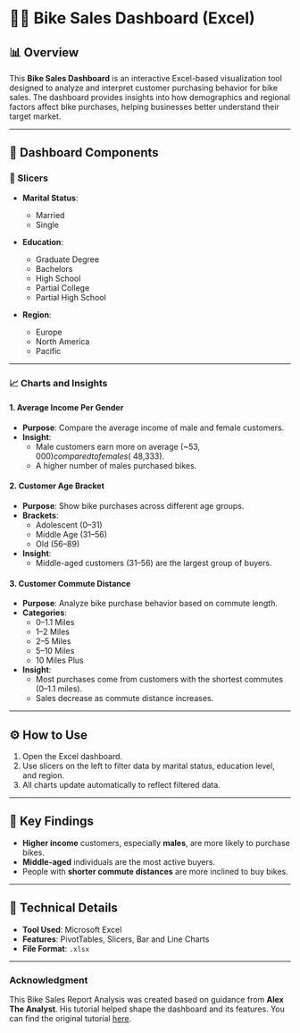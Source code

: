 # 🚴‍♂️ Bike Sales Dashboard (Excel)

## 📊 Overview

This **Bike Sales Dashboard** is an interactive Excel-based visualization tool designed to analyze and interpret customer purchasing behavior for bike sales. The dashboard provides insights into how demographics and regional factors affect bike purchases, helping businesses better understand their target market.

---

## 🧩 Dashboard Components

### 🔘 Slicers

- **Marital Status**: 
  - Married
  - Single

- **Education**:  
  - Graduate Degree  
  - Bachelors  
  - High School  
  - Partial College  
  - Partial High School  

- **Region**:  
  - Europe  
  - North America  
  - Pacific

---

### 📈 Charts and Insights

#### 1. **Average Income Per Gender**
- **Purpose**: Compare the average income of male and female customers.
- **Insight**:  
  - Male customers earn more on average (~$53,000) compared to females (~$48,333).
  - A higher number of males purchased bikes.

#### 2. **Customer Age Bracket**
- **Purpose**: Show bike purchases across different age groups.
- **Brackets**:
  - Adolescent (0–31)
  - Middle Age (31–56)
  - Old (56–89)
- **Insight**:  
  - Middle-aged customers (31–56) are the largest group of buyers.

#### 3. **Customer Commute Distance**
- **Purpose**: Analyze bike purchase behavior based on commute length.
- **Categories**:
  - 0–1.1 Miles
  - 1–2 Miles
  - 2–5 Miles
  - 5–10 Miles
  - 10 Miles Plus
- **Insight**:  
  - Most purchases come from customers with the shortest commutes (0–1.1 miles).
  - Sales decrease as commute distance increases.

---

## ⚙️ How to Use

1. Open the Excel dashboard.
2. Use slicers on the left to filter data by marital status, education level, and region.
3. All charts update automatically to reflect filtered data.

---

## 📌 Key Findings

- **Higher income** customers, especially **males**, are more likely to purchase bikes.
- **Middle-aged** individuals are the most active buyers.
- People with **shorter commute distances** are more inclined to buy bikes.

---

## 📂 Technical Details

- **Tool Used**: Microsoft Excel
- **Features**: PivotTables, Slicers, Bar and Line Charts
- **File Format**: `.xlsx`

---

### Acknowledgment
This Bike Sales Report Analysis was created based on guidance from **Alex The Analyst**. His tutorial helped shape the dashboard and its features. You can find the original tutorial [here](https://www.youtube.com/watch?v=opJgMj1IUrc).
